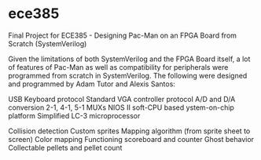 # ece385
Final Project for ECE385 - Designing Pac-Man on an FPGA Board from Scratch (SystemVerilog)

Given the limitations of both SystemVerilog and the FPGA Board itself, a lot of features of Pac-Man as well as compatibility for peripherals were programmed from scratch in SystemVerilog.
The following were designed and programmed by Adam Tutor and Alexis Santos:

  USB Keyboard protocol
  Standard VGA controller protocol
  A/D and D/A conversion
  2-1, 4-1, 5-1 MUXs
  NIOS II soft-CPU based ystem-on-chip platform
  Simplified LC-3 microprocessor
  
  Collision detection
  Custom sprites
  Mapping algorithm (from sprite sheet to screen)
  Color mapping
  Functioning scoreboard and counter
  Ghost behavior
  Collectable pellets and pellet count
  
